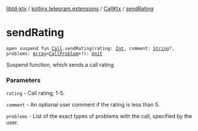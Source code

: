 [libtd-ktx](../../index.md) / [kotlinx.telegram.extensions](../index.md) / [CallKtx](index.md) / [sendRating](./send-rating.md)

# sendRating

`open suspend fun `[`Call`](https://tdlibx.github.io/td/docs/org/drinkless/td/libcore/telegram/TdApi.Call.html)`.sendRating(rating: `[`Int`](https://kotlinlang.org/api/latest/jvm/stdlib/kotlin/-int/index.html)`, comment: `[`String`](https://kotlinlang.org/api/latest/jvm/stdlib/kotlin/-string/index.html)`?, problems: `[`Array`](https://kotlinlang.org/api/latest/jvm/stdlib/kotlin/-array/index.html)`<`[`CallProblem`](https://tdlibx.github.io/td/docs/org/drinkless/td/libcore/telegram/TdApi.CallProblem.html)`>?): `[`Unit`](https://kotlinlang.org/api/latest/jvm/stdlib/kotlin/-unit/index.html)

Suspend function, which sends a call rating.

### Parameters

`rating` - Call rating; 1-5.

`comment` - An optional user comment if the rating is less than 5.

`problems` - List of the exact types of problems with the call, specified by the user.